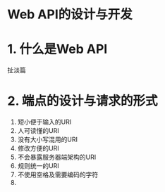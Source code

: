 # Web API的设计与开发

# 1. 什么是Web API

扯淡篇

# 2. 端点的设计与请求的形式

1. 短小便于输入的URI
2. 人可读懂的URI
3. 没有大小写混用的URI
4. 修改方便的URI
5. 不会暴露服务器端架构的URI
6. 规则统一的URI
7. 不使用空格及需要编码的字符
8. 